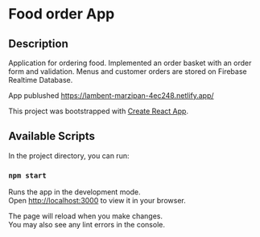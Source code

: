 # Food order App

## Description

Application for ordering food. Implemented an order basket with an order form and validation. Menus and customer orders are stored on Firebase Realtime Database.

App publushed https://lambent-marzipan-4ec248.netlify.app/

This project was bootstrapped with [Create React App](https://github.com/facebook/create-react-app).

## Available Scripts

In the project directory, you can run:

### `npm start`

Runs the app in the development mode.\
Open [http://localhost:3000](http://localhost:3000) to view it in your browser.

The page will reload when you make changes.\
You may also see any lint errors in the console.
